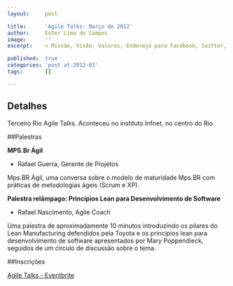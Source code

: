 ```yaml
---
layout:     post

title:      'Agile Talks- Março de 2012'
author:     Ester Lima de Campos
image:      ''
excerpt:    > Missão, Visão, Valores, Endereço para Facebook, twitter, grupo no google, etc.

published:  true
categories: 'post at-2012-03'
tags:       []

---
```


## Detalhes

Terceiro Rio Agile Talks. Aconteceu no instituto Infnet, no centro do Rio.

##Palestras

**MPS.Br Ágil** 
- Rafael Guerra, Gerente de Projetos

Mps.BR Ágil, uma conversa sobre o modelo de maturidade Mps.BR com práticas de metodologias ágeis (Scrum e XP).
     
**Palestra relâmpago: Princípios Lean para Desenvolvimento de Software**
- Rafael Nascimento, Agile Coach 

Uma palestra de aproximadamente 10 minutos introduzindo os pilares do Lean Manufacturing defendidos pela Toyota e os princípios lean para desenvolvimento de software apresentados por Mary Poppendieck, seguidos de um círculo de discussão sobre o tema.

##Inscrições

<a href="http://www.eventbrite.com/event/2875983143/eorg">Agile Talks - Eventbrite</a>
